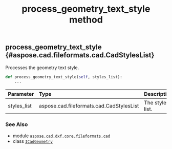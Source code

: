 ﻿---
title: process_geometry_text_style method
second_title: Aspose.CAD for Python via .NET API References
description: 
type: docs
weight: 50
url: /python-net/aspose.cad.dxf.core.fileformats.cad/icadgeometry/process_geometry_text_style/
is_root: false
---

## process_geometry_text_style {#aspose.cad.fileformats.cad.CadStylesList}

Processes the geometry text style.



```python
def process_geometry_text_style(self, styles_list):
    ...
```


| Parameter | Type | Description |
| :- | :- | :- |
| styles_list | aspose.cad.fileformats.cad.CadStylesList | The styles list. |



### See Also
* module [`aspose.cad.dxf.core.fileformats.cad`](../../)
* class [`ICadGeometry`](/cad/python-net/aspose.cad.dxf.core.fileformats.cad/icadgeometry)
